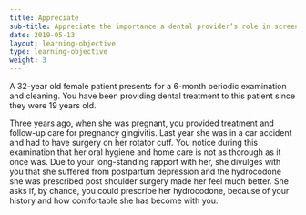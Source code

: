 ```yaml
---
title: Appreciate
sub-title: Appreciate the importance a dental provider’s role in screening for substance disorders and patients at-risk 
date: 2019-05-13
layout: learning-objective
type: learning-objective
weight: 3
---
```

A 32-year old female patient presents for a 6-month periodic examination and
cleaning. You have been providing dental treatment to this patient since they
were 19 years old.

Three years ago, when she was pregnant, you provided treatment and follow-up
care for pregnancy gingivitis. Last year she was in a car accident and had to
have surgery on her rotator cuff. You notice during this examination that her
oral hygiene and home care is not as thorough as it once was. Due to your
long-standing rapport with her, she divulges with you that she suffered from
postpartum depression and the hydrocodone she was prescribed post shoulder
surgery made her feel much better. She asks if, by chance, you could
prescribe her hydrocodone, because of your history and how comfortable
she has become with you.
